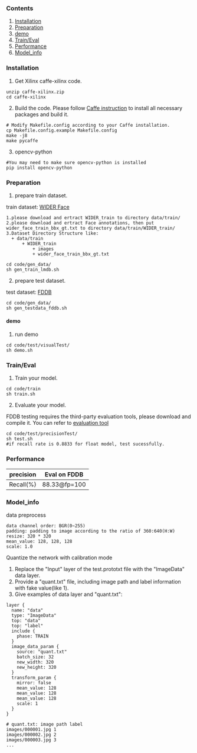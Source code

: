 ### Contents
1. [Installation](#installation)
2. [Preparation](#preparation)
3. [demo](#demo)
4. [Train/Eval](#traineval)
5. [Performance](#performance)
6. [Model_info](#model_info)

### Installation
1. Get Xilinx caffe-xilinx code.
  ```shell
  unzip caffe-xilinx.zip
  cd caffe-xilinx
  ```

2. Build the code. Please follow [Caffe instruction](http://caffe.berkeleyvision.org/installation.html) to install all necessary packages and build it.
  ```shell
  # Modify Makefile.config according to your Caffe installation.
  cp Makefile.config.example Makefile.config
  make -j8
  make pycaffe
  ```
3. opencv-python
  ```shell
  #You may need to make sure opencv-python is installed
  pip install opencv-python
  ```

### Preparation

1. prepare train dataset.
   
  train dataset: [WIDER Face](http://shuoyang1213.me/WIDERFACE/index.html)
  ```
  1.please download and ertract WIDER_train to directory data/train/
  2.please download and ertract Face annotations, then put wider_face_train_bbx_gt.txt to directory data/train/WIDER_train/
  3.Dataset Directory Structure like:
    + data/train
        + WIDER_train
            + images
            + wider_face_train_bbx_gt.txt
  ```
  ```shell
  cd code/gen_data/
  sh gen_train_lmdb.sh
  ```

2. prepare test dataset.
   
  test dataset: [FDDB](http://vis-www.cs.umass.edu/fddb/index.html)
  
  ```shell
  cd code/gen_data/
  sh gen_testdata_fddb.sh
  ```

#### demo

1. run demo
  ```shell
  cd code/test/visualTest/
  sh demo.sh
  ```

### Train/Eval
1. Train your model.
  ```shell
  cd code/train
  sh train.sh 
  ```

2. Evaluate your model.
  
  FDDB testing requires the third-party evaluation tools, please download and compile it.
  You can refer to [evaluation tool](http://vis-www.cs.umass.edu/fddb/results.html)
  ```shell
  cd code/test/precisionTest/
  sh test.sh
  #if recall rate is 0.8833 for float model, test sucessfully.
  ```
 
### Performance

|precision |Eval on FDDB| 
|----|----|
|Recall(%)|88.33@fp=100|

### Model_info

data preprocess
  ```
  data channel order: BGR(0~255)
  padding: padding to image according to the ratio of 360:640(H:W)                  
  resize: 320 * 320
  mean_value: 128, 128, 128
  scale: 1.0
  ```

Quantize the network with calibration mode
1. Replace the "Input" layer of the test.prototxt file with the "ImageData" data layer.
2. Provide a "quant.txt" file, including image path and label information with fake value(like 1).
3. Give examples of data layer and "quant.txt":

```shell
layer {
  name: "data"
  type: "ImageData"
  top: "data"
  top: "label"
  include {
    phase: TRAIN
  }
  image_data_param {
    source: "quant.txt"
    batch_size: 32
    new_width: 320
    new_height: 320
  }
  transform_param {
    mirror: false
    mean_value: 128
    mean_value: 128
    mean_value: 128
    scale: 1
  }
}
```
```
# quant.txt: image path label
images/000001.jpg 1
images/000002.jpg 2
images/000003.jpg 3
...
```

